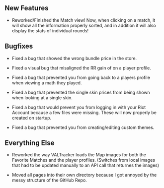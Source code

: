 ## __New Features__

- Reworked/Finished the Match view! Now, when clicking on a match, it will show all the information properly sorted, and in addition it will also display the stats of individual rounds!

## __Bugfixes__

- Fixed a bug that showed the wrong bundle price in the store.

- Fixed a visual bug that misaligned the RR gain of on a player profile.

- Fixed a bug that prevented you from going back to a players profile when viewing a math they played.

- Fixed a bug that prevented the single skin prices from being shown when looking at a single skin.

- Fixed a bug that would prevent you from logging in with your Riot Account because a few files were missing. These will now properly be created on startup.

- Fixed a bug that prevented you from creating/editing custom themes.

## __Everything Else__

- Reworked the way VALTracker loads the Map images for both the Favorite Matches and the player profiles. (Switches from local images that had to be updated manually to an API call that returnes the images)

- Moved all pages into their own directory because I got annoyed by the messy structure of the GitHub Repo.